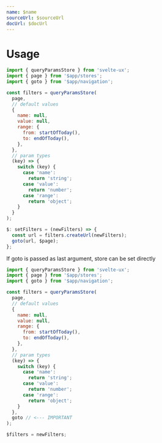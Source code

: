 ```yaml
---
name: $name
sourceUrl: $sourceUrl
docUrl: $docUrl
---
```


<script lang="ts">
	import Preview from '$lib/components/Preview.svelte';

	import queryParamsStore from '$lib/stores/queryParamsStore';
</script>

# Usage

```js
import { queryParamsStore } from 'svelte-ux';
import { page } from '$app/stores';
import { goto } from '$app/navigation';

const filters = queryParamsStore(
  page,
  // default values
  {
    name: null,
    value: null,
    range: {
      from: startOfToday(),
      to: endOfToday(),
    },
  },
  // param types
  (key) => {
    switch (key) {
      case 'name':
        return 'string';
      case 'value':
        return 'number';
      case 'range':
        return 'object';
    }
  }
);

$: setFilters = (newFilters) => {
  const url = filters.createUrl(newFilters);
  goto(url, $page);
};
```

If goto is passed as last argument, store can be set directly

```js
import { queryParamsStore } from 'svelte-ux';
import { page } from '$app/stores';
import { goto } from '$app/navigation';

const filters = queryParamsStore(
  page,
  // default values
  {
    name: null,
    value: null,
    range: {
      from: startOfToday(),
      to: endOfToday(),
    },
  },
  // param types
  (key) => {
    switch (key) {
      case 'name':
        return 'string';
      case 'value':
        return 'number';
      case 'range':
        return 'object';
    }
  },
  goto // <--- IMPORTANT
);

$filters = newFilters;
```
